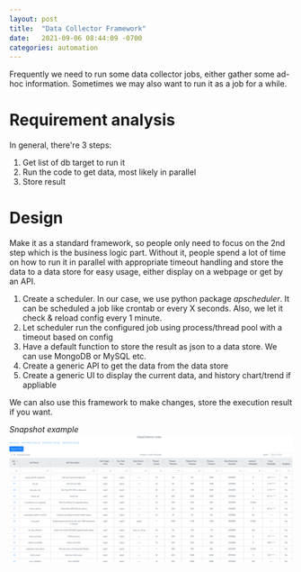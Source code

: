 ```yaml
---
layout: post
title:  "Data Collector Framework"
date:   2021-09-06 08:44:09 -0700
categories: automation
---
```

Frequently we need to run some data collector jobs, either gather some ad-hoc information. Sometimes we may also want to run it as a job for a while.

# Requirement analysis
In general, there're 3 steps:
 1. Get list of db target to run it
 2. Run the code to get data, most likely in parallel
 3. Store result

# Design
Make it as a standard framework, so people only need to focus on the 2nd step which is the business logic part. Without it, people spend a lot of time on how to run it in parallel with appropriate timeout handling and store the data to a data store for easy usage, either display on a webpage or get by an API.
 1. Create a scheduler. In our case, we use python package *apscheduler*. It can be scheduled a job like crontab or every X seconds. Also, we let it check & reload config every 1 minute.
 2. Let scheduler run the configured job using process/thread pool with a timeout based on config
 3. Have a default function to store the result as json to a data store. We can use MongoDB or MySQL etc.
 4. Create a generic API to get the data from the data store
 5. Create a generic UI to display the current data, and history chart/trend if appliable

We can also use this framework to make changes, store the execution result if you want.

*Snapshot example*
![Example](/img/datacollector-framework.png)

